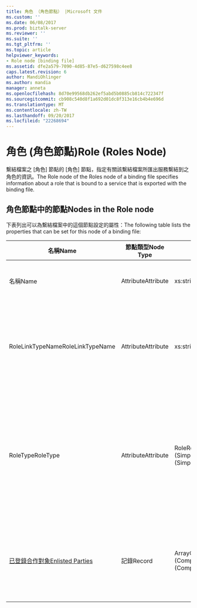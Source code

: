 ```yaml
---
title: 角色 （角色節點） |Microsoft 文件
ms.custom: ''
ms.date: 06/08/2017
ms.prod: biztalk-server
ms.reviewer: ''
ms.suite: ''
ms.tgt_pltfrm: ''
ms.topic: article
helpviewer_keywords:
- Role node [binding file]
ms.assetid: dfe2a579-7090-4d85-87e5-d627598c4ee8
caps.latest.revision: 6
author: MandiOhlinger
ms.author: mandia
manager: anneta
ms.openlocfilehash: 8d70e99568db262ef5abd5b0885cb814c722347f
ms.sourcegitcommit: cb908c540d8f1a692d01dc8f313e16cb4b4e696d
ms.translationtype: MT
ms.contentlocale: zh-TW
ms.lasthandoff: 09/20/2017
ms.locfileid: "22268694"
---
```

# <a name="role-roles-node"></a><span data-ttu-id="721c5-102">角色 (角色節點)</span><span class="sxs-lookup"><span data-stu-id="721c5-102">Role (Roles Node)</span></span>
<span data-ttu-id="721c5-103">繫結檔案之 [角色] 節點的 [角色] 節點，指定有關該繫結檔案所匯出服務繫結到之角色的資訊。</span><span class="sxs-lookup"><span data-stu-id="721c5-103">The Role node of the Roles node of a binding file specifies information about a role that is bound to a service that is exported with the binding file.</span></span>  
  
## <a name="nodes-in-the-role-node"></a><span data-ttu-id="721c5-104">角色節點中的節點</span><span class="sxs-lookup"><span data-stu-id="721c5-104">Nodes in the Role node</span></span>  
 <span data-ttu-id="721c5-105">下表列出可以為繫結檔案中的這個節點設定的屬性：</span><span class="sxs-lookup"><span data-stu-id="721c5-105">The following table lists the properties that can be set for this node of a binding file:</span></span>  
  
|<span data-ttu-id="721c5-106">**名稱**</span><span class="sxs-lookup"><span data-stu-id="721c5-106">**Name**</span></span>|<span data-ttu-id="721c5-107">**節點類型**</span><span class="sxs-lookup"><span data-stu-id="721c5-107">**Node Type**</span></span>|<span data-ttu-id="721c5-108">**資料類型**</span><span class="sxs-lookup"><span data-stu-id="721c5-108">**Data Type**</span></span>|<span data-ttu-id="721c5-109">**說明**</span><span class="sxs-lookup"><span data-stu-id="721c5-109">**Description**</span></span>|<span data-ttu-id="721c5-110">**限制**</span><span class="sxs-lookup"><span data-stu-id="721c5-110">**Restrictions**</span></span>|<span data-ttu-id="721c5-111">**註解**</span><span class="sxs-lookup"><span data-stu-id="721c5-111">**Comments**</span></span>|  
|--------------|-------------------|-------------------|---------------------|----------------------|------------------|  
|<span data-ttu-id="721c5-112">名稱</span><span class="sxs-lookup"><span data-stu-id="721c5-112">Name</span></span>|<span data-ttu-id="721c5-113">Attribute</span><span class="sxs-lookup"><span data-stu-id="721c5-113">Attribute</span></span>|<span data-ttu-id="721c5-114">xs:string</span><span class="sxs-lookup"><span data-stu-id="721c5-114">xs:string</span></span>|<span data-ttu-id="721c5-115">指定角色的名稱。</span><span class="sxs-lookup"><span data-stu-id="721c5-115">Specifies the name of the role.</span></span>|<span data-ttu-id="721c5-116">不需要</span><span class="sxs-lookup"><span data-stu-id="721c5-116">Not required</span></span>|<span data-ttu-id="721c5-117">預設值：空白</span><span class="sxs-lookup"><span data-stu-id="721c5-117">Default value: empty</span></span>|  
|<span data-ttu-id="721c5-118">RoleLinkTypeName</span><span class="sxs-lookup"><span data-stu-id="721c5-118">RoleLinkTypeName</span></span>|<span data-ttu-id="721c5-119">Attribute</span><span class="sxs-lookup"><span data-stu-id="721c5-119">Attribute</span></span>|<span data-ttu-id="721c5-120">xs:string</span><span class="sxs-lookup"><span data-stu-id="721c5-120">xs:string</span></span>|<span data-ttu-id="721c5-121">指定與角色關聯之角色連結類型的名稱。</span><span class="sxs-lookup"><span data-stu-id="721c5-121">Specifies the name of the role link type associated with the role</span></span>|<span data-ttu-id="721c5-122">不需要</span><span class="sxs-lookup"><span data-stu-id="721c5-122">Not required</span></span>|<span data-ttu-id="721c5-123">預設值：空白</span><span class="sxs-lookup"><span data-stu-id="721c5-123">Default value: empty</span></span>|  
|<span data-ttu-id="721c5-124">RoleType</span><span class="sxs-lookup"><span data-stu-id="721c5-124">RoleType</span></span>|<span data-ttu-id="721c5-125">Attribute</span><span class="sxs-lookup"><span data-stu-id="721c5-125">Attribute</span></span>|<span data-ttu-id="721c5-126">RoleRefType (SimpleType)</span><span class="sxs-lookup"><span data-stu-id="721c5-126">RoleRefType (SimpleType)</span></span>|<span data-ttu-id="721c5-127">指定與角色關聯之角色類型的名稱。</span><span class="sxs-lookup"><span data-stu-id="721c5-127">Specifies the role type associated with the role.</span></span>|<span data-ttu-id="721c5-128">Required</span><span class="sxs-lookup"><span data-stu-id="721c5-128">Required</span></span>|<span data-ttu-id="721c5-129">預設值：無</span><span class="sxs-lookup"><span data-stu-id="721c5-129">Default value: none</span></span><br /><br /> <span data-ttu-id="721c5-130">可能的值包括：</span><span class="sxs-lookup"><span data-stu-id="721c5-130">Possible values include:</span></span><br /><br /> <span data-ttu-id="721c5-131">-不明</span><span class="sxs-lookup"><span data-stu-id="721c5-131">-   Unknown</span></span><br /><span data-ttu-id="721c5-132">-實作</span><span class="sxs-lookup"><span data-stu-id="721c5-132">-   Implements</span></span><br /><span data-ttu-id="721c5-133">-使用</span><span class="sxs-lookup"><span data-stu-id="721c5-133">-   Uses</span></span>|  
|[<span data-ttu-id="721c5-134">已登錄合作對象</span><span class="sxs-lookup"><span data-stu-id="721c5-134">Enlisted Parties</span></span>](../core/enlisted-parties-role-node.md)|<span data-ttu-id="721c5-135">記錄</span><span class="sxs-lookup"><span data-stu-id="721c5-135">Record</span></span>|<span data-ttu-id="721c5-136">ArrayOfEnlistedParty (ComplexType)</span><span class="sxs-lookup"><span data-stu-id="721c5-136">ArrayOfEnlistedParty (ComplexType)</span></span>|<span data-ttu-id="721c5-137">繫結到此角色之已登錄合作對象的容器節點</span><span class="sxs-lookup"><span data-stu-id="721c5-137">Container node for the enlisted parties bound to this role.</span></span>|<span data-ttu-id="721c5-138">不需要</span><span class="sxs-lookup"><span data-stu-id="721c5-138">Not required</span></span>|<span data-ttu-id="721c5-139">預設值：無</span><span class="sxs-lookup"><span data-stu-id="721c5-139">Default value: none</span></span>|
